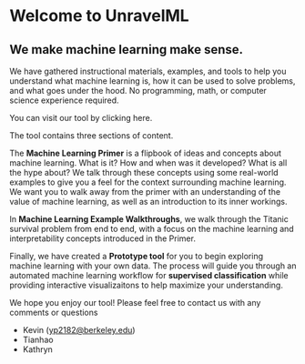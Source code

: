 # Welcome to UnravelML
## We make machine learning make sense.


We have gathered instructional materials, examples, and tools to help you understand what machine learning is, how it can be used to solve problems, and what goes under the hood. No programming, math, or computer science experience required.


You can visit our tool by clicking here.


The tool contains three sections of content.

The **Machine Learning Primer** is a flipbook of ideas and concepts about machine learning. What is it? How and when was it developed? What is all the hype about? We talk through these concepts using some real-world examples to give you a feel for the context surrounding machine learning. We want you to walk away from the primer with an understanding of the value of machine learning, as well as an introduction to its inner workings.

In **Machine Learning Example Walkthroughs**, we walk through the Titanic survival problem from end to end, with a focus on the machine learning and interpretability concepts introduced in the Primer.

Finally, we have created a **Prototype tool** for you to begin exploring machine learning with your own data. The process will guide you through an automated machine learning workflow for **supervised classification** while providing interactive visualizaitons to help maximize your understanding.



We hope you enjoy our tool! Please feel free to contact us with any comments or questions

* Kevin (yp2182@berkeley.edu) 
* Tianhao
* Kathryn
